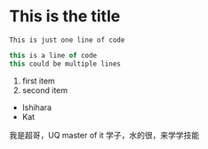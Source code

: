 # This is the title

`
This is just one line of code
`

```javascript
this is a line of code
this could be multiple lines
```

1. first item
2. second item

* Ishihara
* Kat

我是超哥，UQ master of it 学子，水的很，来学学技能
